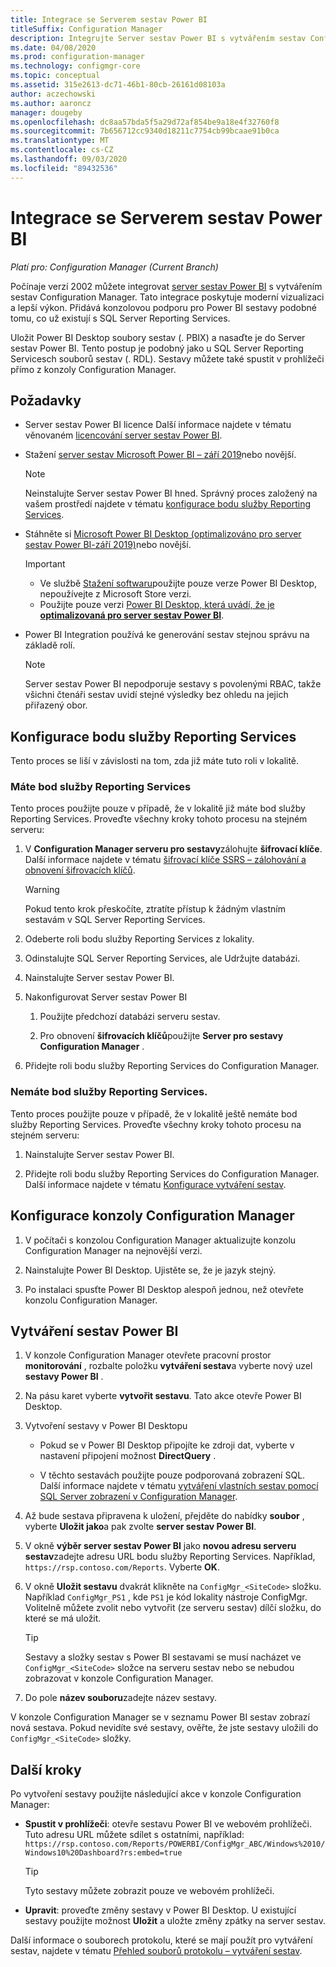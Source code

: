 ```yaml
---
title: Integrace se Serverem sestav Power BI
titleSuffix: Configuration Manager
description: Integrujte Server sestav Power BI s vytvářením sestav Configuration Manager pro moderní vizualizaci a lepší výkon.
ms.date: 04/08/2020
ms.prod: configuration-manager
ms.technology: configmgr-core
ms.topic: conceptual
ms.assetid: 315e2613-dc71-46b1-80cb-26161d08103a
author: aczechowski
ms.author: aaroncz
manager: dougeby
ms.openlocfilehash: dc8aa57bda5f5a29d72af854be9a18e4f32760f8
ms.sourcegitcommit: 7b656712cc9340d18211c7754cb99bcaae91b0ca
ms.translationtype: MT
ms.contentlocale: cs-CZ
ms.lasthandoff: 09/03/2020
ms.locfileid: "89432536"
---
```

# <a name="integrate-with-power-bi-report-server"></a>Integrace se Serverem sestav Power BI

*Platí pro: Configuration Manager (Current Branch)*

<!--3721603-->

Počínaje verzí 2002 můžete integrovat [server sestav Power BI](/power-bi/report-server/get-started) s vytvářením sestav Configuration Manager. Tato integrace poskytuje moderní vizualizaci a lepší výkon. Přidává konzolovou podporu pro Power BI sestavy podobné tomu, co už existují s SQL Server Reporting Services.

Uložit Power BI Desktop soubory sestav (. PBIX) a nasaďte je do Server sestav Power BI. Tento postup je podobný jako u SQL Server Reporting Servicesch souborů sestav (. RDL). Sestavy můžete také spustit v prohlížeči přímo z konzoly Configuration Manager.

## <a name="prerequisites"></a>Požadavky

- Server sestav Power BI licence Další informace najdete v tématu věnovaném [licencování server sestav Power BI](/power-bi/report-server/get-started#licensing-power-bi-report-server).

- Stažení [server sestav Microsoft Power BI – září 2019](https://www.microsoft.com/download/details.aspx?id=57270)nebo novější.

    > [!NOTE]
    > Neinstalujte Server sestav Power BI hned. Správný proces založený na vašem prostředí najdete v tématu [konfigurace bodu služby Reporting Services](#configure-the-reporting-services-point).

- Stáhněte si [Microsoft Power BI Desktop (optimalizováno pro server sestav Power BI-září 2019)](https://www.microsoft.com/download/details.aspx?id=57271)nebo novější.

    > [!IMPORTANT]
    > - Ve službě [Stažení softwaru](https://www.microsoft.com/download/)použijte pouze verze Power BI Desktop, nepoužívejte z Microsoft Store verzi.
    > - Použijte pouze verzi [Power BI Desktop, která uvádí, že je **optimalizovaná pro server sestav Power BI**](/power-bi/report-server/install-powerbi-desktop).

- Power BI Integration používá ke generování sestav stejnou správu na základě rolí.
    > [!NOTE]
    > Server sestav Power BI nepodporuje sestavy s povolenými RBAC, takže všichni čtenáři sestav uvidí stejné výsledky bez ohledu na jejich přiřazený obor.

## <a name="configure-the-reporting-services-point"></a>Konfigurace bodu služby Reporting Services

Tento proces se liší v závislosti na tom, zda již máte tuto roli v lokalitě.

### <a name="you-have-a-reporting-services-point"></a>Máte bod služby Reporting Services

Tento proces použijte pouze v případě, že v lokalitě již máte bod služby Reporting Services. Proveďte všechny kroky tohoto procesu na stejném serveru:

1. V **Configuration Manager serveru pro sestavy**zálohujte **šifrovací klíče**. Další informace najdete v tématu [šifrovací klíče SSRS – zálohování a obnovení šifrovacích klíčů](/sql/reporting-services/install-windows/ssrs-encryption-keys-back-up-and-restore-encryption-keys).

    > [!WARNING]
    > Pokud tento krok přeskočíte, ztratíte přístup k žádným vlastním sestavám v SQL Server Reporting Services.

1. Odeberte roli bodu služby Reporting Services z lokality.

1. Odinstalujte SQL Server Reporting Services, ale Udržujte databázi.

1. Nainstalujte Server sestav Power BI.

1. Nakonfigurovat Server sestav Power BI

    1. Použijte předchozí databázi serveru sestav.

    1. Pro obnovení **šifrovacích klíčů**použijte **Server pro sestavy Configuration Manager** .

1. Přidejte roli bodu služby Reporting Services do Configuration Manager.

### <a name="you-dont-have-a-reporting-services-point"></a>Nemáte bod služby Reporting Services.

Tento proces použijte pouze v případě, že v lokalitě ještě nemáte bod služby Reporting Services. Proveďte všechny kroky tohoto procesu na stejném serveru:

1. Nainstalujte Server sestav Power BI.

2. Přidejte roli bodu služby Reporting Services do Configuration Manager. Další informace najdete v tématu [Konfigurace vytváření sestav](configuring-reporting.md).

## <a name="configure-the-configuration-manager-console"></a>Konfigurace konzoly Configuration Manager

1. V počítači s konzolou Configuration Manager aktualizujte konzolu Configuration Manager na nejnovější verzi.

1. Nainstalujte Power BI Desktop. Ujistěte se, že je jazyk stejný.

1. Po instalaci spusťte Power BI Desktop alespoň jednou, než otevřete konzolu Configuration Manager.

## <a name="create-power-bi-reports"></a>Vytváření sestav Power BI

1. V konzole Configuration Manager otevřete pracovní prostor **monitorování** , rozbalte položku **vytváření sestav**a vyberte nový uzel **sestavy Power BI** .

1. Na pásu karet vyberte **vytvořit sestavu**. Tato akce otevře Power BI Desktop.

1. Vytvoření sestavy v Power BI Desktopu

    - Pokud se v Power BI Desktop připojíte ke zdroji dat, vyberte v nastavení připojení možnost **DirectQuery** .

    - V těchto sestavách použijte pouze podporovaná zobrazení SQL. Další informace najdete v tématu [vytváření vlastních sestav pomocí SQL Server zobrazení v Configuration Manager](../../../develop/core/understand/sqlviews/create-custom-reports-using-sql-server-views.md).

1. Až bude sestava připravena k uložení, přejděte do nabídky **soubor** , vyberte **Uložit jako**a pak zvolte **server sestav Power BI**.

1. V okně **výběr server sestav Power BI** jako **novou adresu serveru sestav**zadejte adresu URL bodu služby Reporting Services. Například, `https://rsp.contoso.com/Reports`. Vyberte **OK**.

1. V okně **Uložit sestavu** dvakrát klikněte na `ConfigMgr_<SiteCode>` složku. Například `ConfigMgr_PS1` , kde `PS1` je kód lokality nástroje ConfigMgr. Volitelně můžete zvolit nebo vytvořit (ze serveru sestav) dílčí složku, do které se má uložit.
    > [!TIP]
    > Sestavy a složky sestav s Power BI sestavami se musí nacházet ve `ConfigMgr_<SiteCode>` složce na serveru sestav nebo se nebudou zobrazovat v konzole Configuration Manager.

1. Do pole **název souboru**zadejte název sestavy.

V konzole Configuration Manager se v seznamu Power BI sestav zobrazí nová sestava. Pokud nevidíte své sestavy, ověřte, že jste sestavy uložili do `ConfigMgr_<SiteCode>` složky.

## <a name="next-steps"></a>Další kroky

Po vytvoření sestavy použijte následující akce v konzole Configuration Manager:

- **Spustit v prohlížeči**: otevře sestavu Power BI ve webovém prohlížeči. Tuto adresu URL můžete sdílet s ostatními, například: `https://rsp.contoso.com/Reports/POWERBI/ConfigMgr_ABC/Windows%2010/Windows10%20Dashboard?rs:embed=true`

    > [!TIP]
    > Tyto sestavy můžete zobrazit pouze ve webovém prohlížeči.

- **Upravit**: proveďte změny sestavy v Power BI Desktop. U existující sestavy použijte možnost **Uložit** a uložte změny zpátky na server sestav.

Další informace o souborech protokolu, které se mají použít pro vytváření sestav, najdete v tématu [Přehled souborů protokolu – vytváření sestav](../../plan-design/hierarchy/log-files.md#BKMK_ReportLog).
